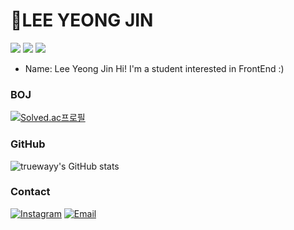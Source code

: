 # 👋LEE YEONG JIN
<img src="https://img.shields.io/badge/React-blue?style=flat-square&logo=React&logoColor=white"/> <img src="https://img.shields.io/badge/HTML-red?style=flat-square&logo=HTML&logoColor=white"/> <img src="https://img.shields.io/badge/CSS-7F52FF?style=flat-square&logo=CSS&logoColor=white"/>

- Name: Lee Yeong Jin
Hi! I'm a student interested in FrontEnd :)

### BOJ
[![Solved.ac프로필](http://mazassumnida.wtf/api/v2/generate_badge?boj=abc9455)](https://solved.ac/abc9455)

### GitHub
![truewayy's GitHub stats](https://github-readme-stats.vercel.app/api?username=truewayy&theme=calm&show_icons=true)

### Contact
[![Instagram](https://img.shields.io/badge/-Instagram-E4405F?style=flat-square&logo=instagram&logoColor=white&link=https://www.instagram.com/oowls619/)](https://www.instagram.com/oowls619/)
[![Email](https://img.shields.io/badge/-Email-EA4335?style=flat-square&logo=gmail&logoColor=white&link=mailto:dldudwls888@gmail.com)](mailto:dldudwls888@gmail.com)
<!--
**truewayy/truewayy** is a ✨ _special_ ✨ repository because its `README.md` (this file) appears on your GitHub profile.

Here are some ideas to get you started:

- 🔭 I’m currently working on ...
- 🌱 I’m currently learning ...
- 👯 I’m looking to collaborate on ...
- 🤔 I’m looking for help with ...
- 💬 Ask me about ...
- 📫 How to reach me: ...
- 😄 Pronouns: ...
- ⚡ Fun fact: ...
-->
